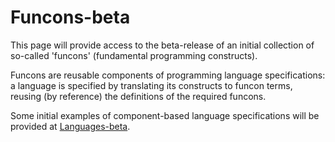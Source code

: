 Funcons-beta
============

This page will provide access to the beta-release of an initial collection of
so-called 'funcons' (fundamental programming constructs).

Funcons are reusable components of programming language specifications:
a language is specified by translating its constructs to funcon terms,
reusing (by reference) the definitions of the required funcons.

Some initial examples of component-based language specifications will be
provided at [Languages-beta](../Languages-beta/index.md).

